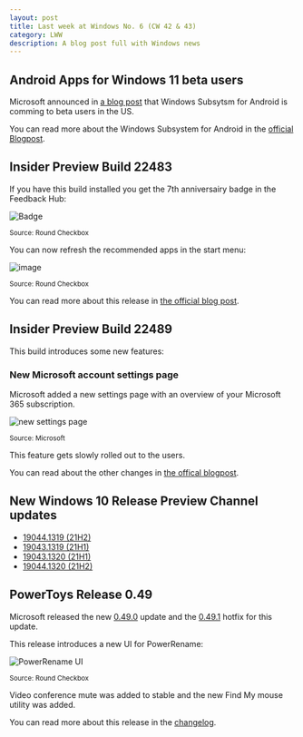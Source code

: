 ```yaml
---
layout: post
title: Last week at Windows No. 6 (CW 42 & 43)
category: LWW
description: A blog post full with Windows news
---
```


## Android Apps for Windows 11 beta users

Microsoft announced in [a blog post](https://blogs.windows.com/windows-insider/2021/10/20/announcing-android-apps-on-windows-11-preview-for-windows-insiders-in-the-beta-channel/) that Windows Subsytsm for Android is comming to beta users in the US.

You can read more about the Windows Subsystem for Android in the [official Blogpost](https://blogs.windows.com/windows-insider/2021/10/20/introducing-android-apps-on-windows-11-to-windows-insiders/).

## Insider Preview Build 22483

If you have this build installed you get the 7th anniversairy badge in the Feedback Hub:

![Badge](https://user-images.githubusercontent.com/58633848/139526984-6848a7dc-b7db-4a1d-a818-75e683824ee4.png)

<small>Source: Round Checkbox</small>

You can now refresh the recommended apps in the start menu:

![image](https://user-images.githubusercontent.com/58633848/139527020-a46fdac3-62f7-46b4-a3f3-06238758dbdc.png)

<small>Source: Round Checkbox</small>

You can read more about this release in [the official blog post](https://blogs.windows.com/windows-insider/2021/10/20/announcing-windows-11-insider-preview-build-22483/).

## Insider Preview Build 22489

This build introduces some new features:

### New Microsoft account settings page

Microsoft added a new settings page with an overview of your Microsoft 365 subscription.

<img src="https://46c4ts1tskv22sdav81j9c69-wpengine.netdna-ssl.com/wp-content/uploads/prod/sites/44/2021/10/msaccount-settings-page.png" alt="new settings page" />

<small>Source: Microsoft</small>

This feature gets slowly rolled out to the users.

You can read about the other changes in [the offical blogpost](https://blogs.windows.com/windows-insider/2021/10/27/announcing-windows-11-insider-preview-build-22489/).

## New Windows 10 Release Preview Channel updates

* [19044.1319 (21H2)](https://blogs.windows.com/windows-insider/2021/10/19/releasing-windows-10-build-19044-1319-21h2-to-release-preview-channel/)
* [19043.1319 (21H1)](https://blogs.windows.com/windows-insider/2021/10/19/releasing-windows-10-build-19043-1319-21h1-to-release-preview-channel/)
* [19043.1320 (21H1)](https://blogs.windows.com/windows-insider/2021/10/26/releasing-windows-10-build-19043-1320-21h1-to-release-preview-channel/)
* [19044.1320 (21H2)](https://blogs.windows.com/windows-insider/2021/10/26/releasing-windows-10-build-19044-1320-21h2-to-release-preview-channel/)

## PowerToys Release 0.49

Microsoft released the new [0.49.0](https://github.com/microsoft/PowerToys/releases/tag/v0.49.0) update and the [0.49.1](https://github.com/microsoft/PowerToys/releases/tag/v0.49.1) hotfix for this update.

This release introduces a new UI for PowerRename:

![PowerRename UI](https://user-images.githubusercontent.com/58633848/139572205-9b29bb1c-7aa3-449d-ba84-62f34e1623c5.png)

<small>Source: Round Checkbox</small>

Video conference mute was added to stable and the new Find My mouse utility was added.

You can read more about this release in the [changelog](https://github.com/microsoft/PowerToys/releases/tag/v0.49.0).
